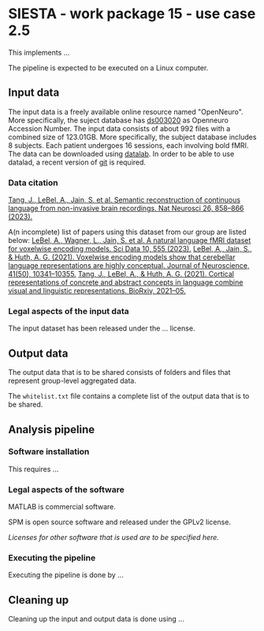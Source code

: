 # SIESTA - work package 15 - use case 2.5

This implements ...

The pipeline is expected to be executed on a Linux computer.

## Input data

The input data is a freely available online resource named "OpenNeuro". More specifically, the suject database has [ds003020](https://openneuro.org/datasets/ds003020/versions/2.2.0) as Openneuro Accession Number. The input data consists of about 992 files with a combined size of 123.01GB. More specifically, the subject database includes 8 subjects. Each patient undergoes 16 sessions, each involving bold fMRI. The data can be downloaded using [datalab](https://www.datalad.org/). In order to be able to use datalad, a recent version of [git]( https://git-scm.com/downloads) is required.

### Data citation
[Tang, J., LeBel, A., Jain, S. et al. Semantic reconstruction of continuous language from non-invasive brain recordings. Nat Neurosci 26, 858–866 (2023).](https://doi.org/10.1038/s41593-023-01304-9)

A(n incomplete) list of papers using this dataset from our group are listed below:
[LeBel, A., Wagner, L., Jain, S. et al. A natural language fMRI dataset for voxelwise encoding models. Sci Data 10, 555 (2023).](https://doi.org/10.1038/s41597-023-02437-z)
[LeBel, A., Jain, S., & Huth, A. G. (2021). Voxelwise encoding models show that cerebellar language representations are highly conceptual. Journal of Neuroscience, 41(50), 10341–10355.](https://doi.org/10.1523/JNEUROSCI.0118-21.2021 )
[Tang, J., LeBel, A., & Huth, A. G. (2021). Cortical representations of concrete and abstract concepts in language combine visual and linguistic representations. BioRxiv, 2021–05.](https://doi.org/10.1101/2021.05.19.444701)

### Legal aspects of the input data

The input dataset has been released under the ... license.

## Output data

The output data that is to be shared consists of folders and files that represent group-level aggregated data. 

The `whitelist.txt` file contains a complete list of the output data that is to be shared. 

## Analysis pipeline

### Software installation

This requires ...

### Legal aspects of the software

MATLAB is commercial software.

SPM is open source software and released under the GPLv2 license.

_Licenses for other software that is used are to be specified here._

### Executing the pipeline

Executing the pipeline is done by ...

## Cleaning up

Cleaning up the input and output data is done using ...
